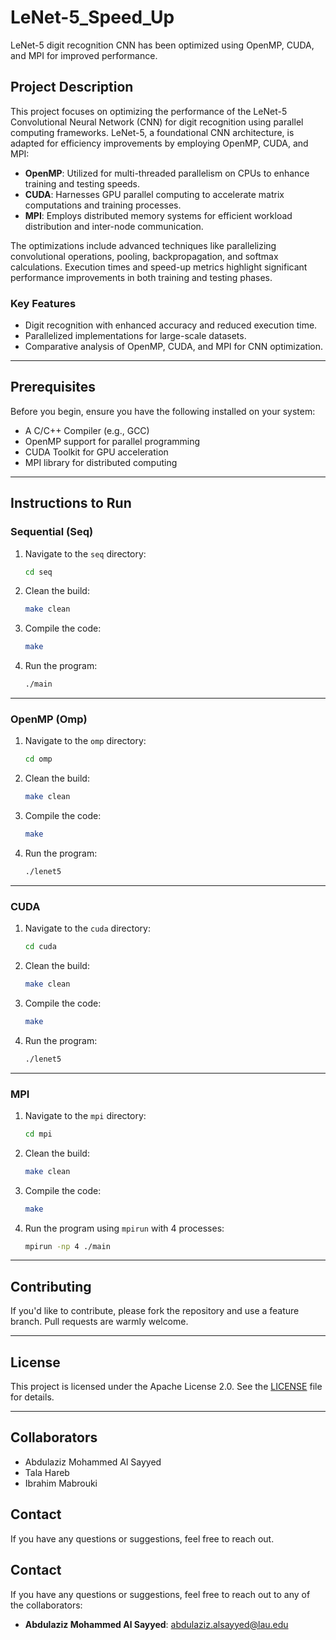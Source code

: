 
# LeNet-5_Speed_Up

LeNet-5 digit recognition CNN has been optimized using OpenMP, CUDA, and MPI for improved performance.

## Project Description

This project focuses on optimizing the performance of the LeNet-5 Convolutional Neural Network (CNN) for digit recognition using parallel computing frameworks. LeNet-5, a foundational CNN architecture, is adapted for efficiency improvements by employing OpenMP, CUDA, and MPI:

- **OpenMP**: Utilized for multi-threaded parallelism on CPUs to enhance training and testing speeds.
- **CUDA**: Harnesses GPU parallel computing to accelerate matrix computations and training processes.
- **MPI**: Employs distributed memory systems for efficient workload distribution and inter-node communication.

The optimizations include advanced techniques like parallelizing convolutional operations, pooling, backpropagation, and softmax calculations. Execution times and speed-up metrics highlight significant performance improvements in both training and testing phases.

### Key Features
- Digit recognition with enhanced accuracy and reduced execution time.
- Parallelized implementations for large-scale datasets.
- Comparative analysis of OpenMP, CUDA, and MPI for CNN optimization.

---

## Prerequisites
Before you begin, ensure you have the following installed on your system:
- A C/C++ Compiler (e.g., GCC)
- OpenMP support for parallel programming
- CUDA Toolkit for GPU acceleration
- MPI library for distributed computing

---

## Instructions to Run

### Sequential (Seq)
1. Navigate to the `seq` directory:
   ```bash
   cd seq
   ```
2. Clean the build:
   ```bash
   make clean
   ```
3. Compile the code:
   ```bash
   make
   ```
4. Run the program:
   ```bash
   ./main
   ```

---

### OpenMP (Omp)
1. Navigate to the `omp` directory:
   ```bash
   cd omp
   ```
2. Clean the build:
   ```bash
   make clean
   ```
3. Compile the code:
   ```bash
   make
   ```
4. Run the program:
   ```bash
   ./lenet5
   ```

---

### CUDA
1. Navigate to the `cuda` directory:
   ```bash
   cd cuda
   ```
2. Clean the build:
   ```bash
   make clean
   ```
3. Compile the code:
   ```bash
   make
   ```
4. Run the program:
   ```bash
   ./lenet5
   ```

---

### MPI
1. Navigate to the `mpi` directory:
   ```bash
   cd mpi
   ```
2. Clean the build:
   ```bash
   make clean
   ```
3. Compile the code:
   ```bash
   make
   ```
4. Run the program using `mpirun` with 4 processes:
   ```bash
   mpirun -np 4 ./main
   ```

---

## Contributing
If you'd like to contribute, please fork the repository and use a feature branch. Pull requests are warmly welcome.

---

## License
This project is licensed under the Apache License 2.0. See the [LICENSE](LICENSE) file for details.

---

## Collaborators
- Abdulaziz Mohammed Al Sayyed
- Tala Hareb
- Ibrahim Mabrouki

## Contact
If you have any questions or suggestions, feel free to reach out.

## Contact
If you have any questions or suggestions, feel free to reach out to any of the collaborators:

- **Abdulaziz Mohammed Al Sayyed**: [abdulaziz.alsayyed@lau.edu](mailto:abdulaziz.alsayyed@lau.edu)

